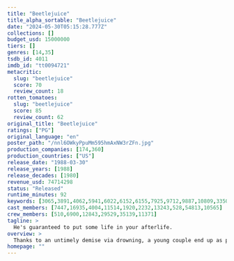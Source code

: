 ```yaml
---
title: "Beetlejuice"
title_alpha_sortable: "Beetlejuice"
date: "2024-05-30T05:15:28.777Z"
collections: []
budget_usd: 15000000
tiers: []
genres: [14,35]
tsdb_id: 4011
imdb_id: "tt0094721"
metacritic:
  slug: "beetlejuice"
  score: 70
  review_count: 18
rotten_tomatoes:
  slug: "beetlejuice"
  score: 85
  review_count: 62
original_title: "Beetlejuice"
ratings: ["PG"]
original_language: "en"
poster_path: "/nnl6OWkyPpuMm595hmAxNW3rZFn.jpg"
production_companies: [174,360]
production_countries: ["US"]
release_date: "1988-03-30"
release_years: [1988]
release_decades: [1980]
revenue_usd: 74714298
status: "Released"
runtime_minutes: 92
keywords: [3065,3891,4062,5941,6022,6152,6155,7925,9712,9887,10809,33505,41410,162846,244478]
cast_members: [7447,16935,4004,11514,1920,2232,13243,528,54813,10565]
crew_members: [510,6900,12843,29529,35139,11371]
tagline: >
  He's guaranteed to put some life in your afterlife.
overview: >
  Thanks to an untimely demise via drowning, a young couple end up as poltergeists in their New England farmhouse, where they fail to meet the challenge of scaring away the insufferable new owners, who want to make drastic changes. In desperation, the undead newlyweds turn to an expert frightmeister, but he's got a diabolical agenda of his own.
homepage: ""
---
```

